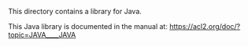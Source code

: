 This directory contains a library for Java.

This Java library is documented in the manual at:
https://acl2.org/doc/?topic=JAVA____JAVA
